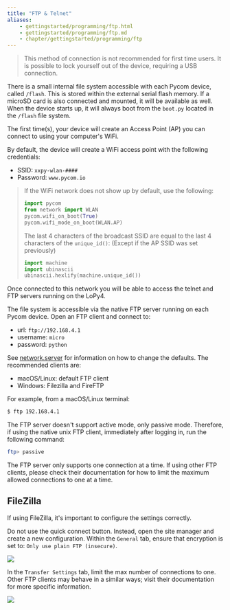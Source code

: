 ```yaml
---
title: "FTP & Telnet"
aliases:
    - gettingstarted/programming/ftp.html
    - gettingstarted/programming/ftp.md
    - chapter/gettingstarted/programming/ftp
---
```


> This method of connection is not recommended for first time users. It is possible to lock yourself out of the device, requiring a USB connection.

There is a small internal file system accessible with each Pycom device, called `/flash`. This is stored within the external serial flash memory. If a microSD card is also connected and mounted, it will be available as well. When the device starts up, it will always boot from the `boot.py` located in the `/flash` file system.

The first time(s), your device will create an Access Point (AP) you can connect to using your computer's WiFi.

By default, the device will create a WiFi access point with the following credentials:
* SSID: `xxpy-wlan-####`
* Password: `www.pycom.io`

> If the WiFi network does not show up by default, use the following:
>```python
> import pycom
> from network import WLAN
> pycom.wifi_on_boot(True)
> pycom.wifi_mode_on_boot(WLAN.AP)
> ```
> The last 4 characters of the broadcast SSID are equal to the last 4 characters of the `unique_id()`: (Except if the AP SSID was set previously)
> ```python
> import machine
> import ubinascii
> ubinascii.hexlify(machine.unique_id())
> ```




Once connected to this network you will be able to access the telnet and FTP servers running on the LoPy4. 

The file system is accessible via the native FTP server running on each Pycom device. Open an FTP client and connect to:

* url: `ftp://192.168.4.1`
* username: `micro`
* password: `python`

See [network.server](/firmwareapi/pycom/network/server/) for information on how to change the defaults. The recommended clients are:

* macOS/Linux: default FTP client
* Windows: Filezilla and FireFTP

For example, from a macOS/Linux terminal:

```bash
$ ftp 192.168.4.1
```

The FTP server doesn't support active mode, only passive mode. Therefore, if using the native unix FTP client, immediately after logging in, run the following command:

```bash
ftp> passive
```

The FTP server only supports one connection at a time. If using other FTP clients, please check their documentation for how to limit the maximum allowed connections to one at a time.

## FileZilla

If using FileZilla, it's important to configure the settings correctly.

Do not use the quick connect button. Instead, open the site manager and create a new configuration. Within the `General` tab, ensure that encryption is set to: `Only use plain FTP (insecure)`.

![](/gitbook/assets/filezilla-settings-1.png)

In the `Transfer Settings` tab, limit the max number of connections to one. Other FTP clients may behave in a similar ways; visit their documentation for more specific information.

![](/gitbook/assets/filezilla-settings-2.png)

